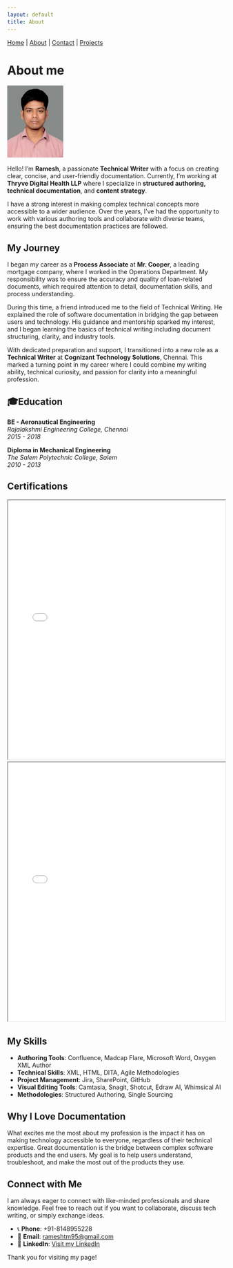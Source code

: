 ```yaml
---
layout: default
title: About
---
```

<style>
header {
  height: 25vh;
}
</style>

[Home](index.md) | [About](about.md) | [Contact](contact.md) | [Projects](projects.md)

# About me

<img src="images/Ramesh.T_Photo.jpg" alt="My Image" width="130"/>


Hello! I’m **Ramesh**, a passionate **Technical Writer** with a focus on creating clear, concise, and user-friendly documentation. Currently, I’m working at **Thryve Digital Health LLP** where I specialize in **structured authoring, technical documentation**, and **content strategy**.

I have a strong interest in making complex technical concepts more accessible to a wider audience. Over the years, I’ve had the opportunity to work with various authoring tools and collaborate with diverse teams, ensuring the best documentation practices are followed.

## My Journey

I began my career as a **Process Associate** at **Mr. Cooper**, a leading mortgage company, where I worked in the Operations Department. My responsibility was to ensure the accuracy and quality of loan-related documents, which required attention to detail, documentation skills, and process understanding.

During this time, a friend introduced me to the field of Technical Writing. He explained the role of software documentation in bridging the gap between users and technology. His guidance and mentorship sparked my interest, and I began learning the basics of technical writing including document structuring, clarity, and industry tools.

With dedicated preparation and support, I transitioned into a new role as a **Technical Writer** at **Cognizant Technology Solutions**, Chennai. This marked a turning point in my career where I could combine my writing ability, technical curiosity, and passion for clarity into a meaningful profession.



## 🎓Education

**BE - Aeronautical Engineering**   
*Rajalakshmi Engineering College, Chennai  
2015 - 2018*

**Diploma in Mechanical Engineering**   
*The Salem Polytechnic College, Salem  
2010 - 2013*

## Certifications

<iframe src="documents/Ramesh_TWT_Cert.pdf" width="100%" height="600px">
    This browser does not support PDFs. Please download the PDF to view it:
    <a href="documents/Ramesh_TWT_Cert.pdf">Download PDF</a>.
</iframe>

<iframe src="documents/Touch20%typing_Cert.pdf" width="100%" height="600px">
    This browser does not support PDFs. Please download the PDF to view it:
    <a href="documents/Touch20%typing_Cert.pdf">Download PDF</a>.
</iframe>

## My Skills

- **Authoring Tools**: Confluence, Madcap Flare, Microsoft Word, Oxygen XML Author
- **Technical Skills**: XML, HTML, DITA, Agile Methodologies
- **Project Management**: Jira, SharePoint, GitHub
- **Visual Editing Tools**: Camtasia, Snagit, Shotcut, Edraw AI, Whimsical AI
- **Methodologies**: Structured Authoring, Single Sourcing

## Why I Love Documentation

What excites me the most about my profession is the impact it has on making technology accessible to everyone, regardless of their technical expertise. Great documentation is the bridge between complex software products and the end users. My goal is to help users understand, troubleshoot, and make the most out of the products they use.


## Connect with Me

I am always eager to connect with like-minded professionals and share knowledge. Feel free to reach out if you want to collaborate, discuss tech writing, or simply exchange ideas.

- 📞 **Phone**: +91-8148955228
- 📧 **Email**: [rameshtm95@gmail.com](mailto:rameshtm95@gmail.com)
- 💼 **LinkedIn**: [Visit my LinkedIn](https://www.linkedin.com/in/ramesh-t-3750a0147/)

Thank you for visiting my page!


